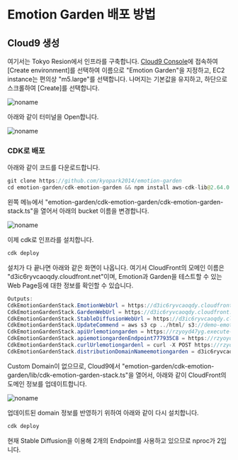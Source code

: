 # Emotion Garden 배포 방법

## Cloud9 생성 

여기서는 Tokyo Resion에서 인프라를 구축합니다. [Cloud9 Console](https://ap-northeast-1.console.aws.amazon.com/cloud9control/home?region=ap-northeast-1#/)에 접속하여 [Create environment]를 선택하여 이름으로 "Emotion Garden"을 지정하고, EC2 instance는 편의상 "m5.large"를 선택합니다. 나머지는 기본값을 유지하고, 하단으로 스크롤하여 [Create]를 선택합니다.

![noname](https://user-images.githubusercontent.com/52392004/226772045-160e70c1-ad24-4ea5-be97-2a5101392870.png)

아래와 같이 터미널을 Open합니다. 

![noname](https://user-images.githubusercontent.com/52392004/226772282-4964a05a-5b88-4f0a-81bc-2af208c880b1.png)



### CDK로 배포 

아래와 같이 코드를 다운로드합니다.

```java
git clone https://github.com/kyopark2014/emotion-garden
cd emotion-garden/cdk-emotion-garden && npm install aws-cdk-lib@2.64.0 path 
```

왼쪽 메뉴에서 "emotion-garden/cdk-emotion-garden/cdk-emotion-garden-stack.ts"을 열어서 아래의 bucket 이름을 변경합니다. 

![noname](https://user-images.githubusercontent.com/52392004/226772955-e4097752-0216-4bf4-ada6-826463d89356.png)

이제 cdk로 인프라를 설치합니다. 

```java
cdk deploy
```

설치가 다 끝나면 아래와 같은 화면이 나옵니다. 여기서  CloudFront의 모메인 이름은 "d3ic6ryvcaoqdy.cloudfront.net"이며, Emotion과 Garden을 테스트할 수 있는 Web Page등에 대한 정보를 확인할 수 있습니다.

```java
Outputs:
CdkEmotionGardenStack.EmotionWebUrl = https://d3ic6ryvcaoqdy.cloudfront.net/emotion.html
CdkEmotionGardenStack.GardenWebUrl = https://d3ic6ryvcaoqdy.cloudfront.net/garden.html
CdkEmotionGardenStack.StableDiffusionWebUrl = https://d3ic6ryvcaoqdy.cloudfront.net/text2image.html
CdkEmotionGardenStack.UpdateCommend = aws s3 cp ../html/ s3://demo-emotion-garden/html --recursive
CdkEmotionGardenStack.apiUrlemotiongarden = https://rzyoyd47yg.execute-api.ap-northeast-1.amazonaws.com/dev/
CdkEmotionGardenStack.apiemotiongardenEndpoint777935C8 = https://rzyoyd47yg.execute-api.ap-northeast-1.amazonaws.com/dev/
CdkEmotionGardenStack.curlUrlemotiongardenl = curl -X POST https://rzyoyd47yg.execute-api.ap-northeast-1.amazonaws.com/dev/text2image -H "Content-Type: application/json" -d '{"text":"astronaut on a horse"}'
CdkEmotionGardenStack.distributionDomainNameemotiongarden = d3ic6ryvcaoqdy.cloudfront.net
```

Custom Domain이 없으므로, Cloud9에서 "emotion-garden/cdk-emotion-garden/lib/cdk-emotion-garden-stack.ts"을 열어서, 아래와 같이 CloudFront의 도메인 정보를 업데이트합니다. 

![noname](https://user-images.githubusercontent.com/52392004/226774406-b3fd0981-8e47-4b7c-9860-11743247e284.png)

업데이트된 domain 정보를 반영하기 위하여 아래와 같이 다시 설치합니다.

```java
cdk deploy
```

현재 Stable Diffusion을 이용해 2개의 Endpoint를 사용하고 있으므로 nproc가 2입니다. 

